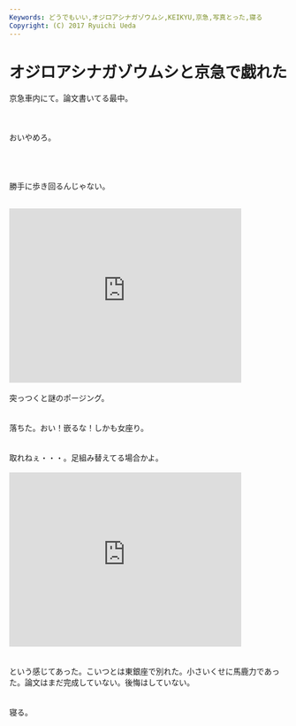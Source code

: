 ```yaml
---
Keywords: どうでもいい,オジロアシナガゾウムシ,KEIKYU,京急,写真とった,寝る
Copyright: (C) 2017 Ryuichi Ueda
---
```


# オジロアシナガゾウムシと京急で戯れた
京急車内にて。論文書いてる最中。<br />
<br />
<a href="IMG_4821.jpg"><img src="IMG_4821.jpg" alt=""></a>&nbsp;<br />
<br />
おいやめろ。<br />
<br />
&nbsp;<a href="IMG_4822.jpg"><img src="IMG_4822.jpg" alt=""></a>&nbsp;<br />
&nbsp;<a href="IMG_4823.jpg"><img src="IMG_4823.jpg" alt=""></a>&nbsp;<br />
<br />
勝手に歩き回るんじゃない。<br />
<br />
<iframe width="420" height="315" src="https://www.youtube.com/embed/toYCPVzjS0w" frameborder="0" allowfullscreen=""></iframe><br />
<br />
突っつくと謎のポージング。<br />
&nbsp;<a href="IMG_4827.jpg"><img src="IMG_4827.jpg" alt=""></a>&nbsp;<br />
<br />
落ちた。おい！嵌るな！しかも女座り。<br />
&nbsp;<a href="IMG_4829.jpg"><img src="IMG_4829.jpg" alt=""></a>&nbsp;<br />
<br />
取れねぇ・・・。足組み替えてる場合かよ。<br />
<br />
<iframe width="420" height="315" src="https://www.youtube.com/embed/IM2226uaSrA" frameborder="0" allowfullscreen=""></iframe><br />
<br />
<br />
という感じてあった。こいつとは東銀座で別れた。小さいくせに馬鹿力であった。論文はまだ完成していない。後悔はしていない。<br />
<br />
<br />
寝る。
